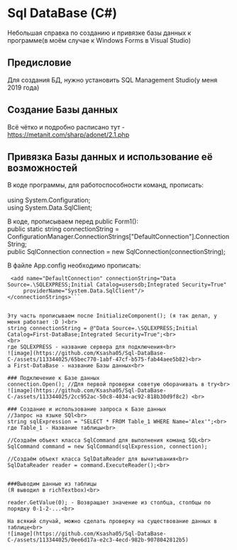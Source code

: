 # Sql DataBase (С#)
Небольшая справка по созданию и привязке базы данных к программе(в моём случае к Windows Forms в Visual Studio)

## Предисловие
Для создания БД, нужно установить SQL Management Studio(у меня 2019 года)<br>
 
## Создание Базы данных
Всё чётко и подробно расписано тут - https://metanit.com/sharp/adonet/2.1.php


## Привязка Базы данных и использование её возможностей
В коде программы, для работоспособности команд, прописать:<br>
<br>
using System.Configuration;<br>
using System.Data.SqlClient;<br>

В коде, прописываем перед public Form1():<br>
public static string connectionString = ConfigurationManager.ConnectionStrings["DefaultConnection"].ConnectionString;<br>
public SqlConnection connection = new SqlConnection(connectionString);<br>

В файле App.config необходимо прописать:<br>
  ```<connectionStrings>
   <add name="DefaultConnection" connectionString="Data Source=.\SQLEXPRESS;Initial Catalog=usersdb;Integrated Security=True"
       providerName="System.Data.SqlClient"/>
  </connectionStrings>```


Эту часть прописываем после InitializeComponent(); (я так делал, у меня работает :D )<br>
string connectionString = @"Data Source=.\SQLEXPRESS;Initial Catalog=First-DataBase;Integrated Security=True";<br>
<br>
где SQLEXPRESS - название сервера для подключения<br>
![image](https://github.com/Ksasha05/Sql-DataBase-C-/assets/113344025/65bec770-1abf-47cf-b575-fab44aee5b82)<br>
a First-DataBase - название Базы данных<br>

### Подключение к Базе данных
connection.Open(); //Для первой проверки советую оборачивать в try<br>
![image](https://github.com/Ksasha05/Sql-DataBase-C-/assets/113344025/2cc952ac-50c8-4034-ac92-818b30d9f8c2) <br>

### Создание и использование запроса к Базе данных
//Запрос на языке SQl<br>
string sqlExpression = "SELECT * FROM Table_1 WHERE Name='Alex'";<br>
где Table_1 - Название таблицы<br>

//Создаём объект класса SqlCommand для выполнения команд SQL<br>
SqlCommand command = new SqlCommand(sqlExpression, connection);

//Создаём объект класса SqlDataReader для вычитывания<br>
SqlDataReader reader = command.ExecuteReader();<br>


###Выводим данные из таблицы
(Я выводил в richTextbox)<br>

reader.GetValue(0); - Возвращает значение из столбца, столбцы по порядку 0-1-2-...<br>

На всякий случай, можно сделать проверку на существование данных в таблице<br>
![image](https://github.com/Ksasha05/Sql-DataBase-C-/assets/113344025/0ee6d17a-e2c3-4ecd-982b-9078042812b5)








